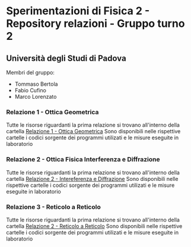# Sperimentazioni di Fisica 2 - Repository relazioni - Gruppo turno 2
## Università degli Studi di Padova

Membri del gruppo:
* Tommaso Bertola
* Fabio Cufino
* Marco Lorenzato

### Relazione 1 - Ottica Geometrica

Tutte le risorse riguardanti la prima relazione si trovano all'interno della cartella [Relazione 1 - Ottica Geometrica](https://github.com/Fabiocufino/Sperimentazioni_Fisica_2_public/tree/main/Relazione%201%20-%20Ottica%20Geometrica)
Sono disponibili nelle rispettive cartelle i codici sorgente dei programmi utilizati e le misure eseguite in laboratorio


### Relazione 2 - Ottica Fisica Interferenza e Diffrazione

Tutte le risorse riguardanti la prima relazione si trovano all'interno della cartella [Relazione 2 - Intereferenza e Diffrazione](https://github.com/Fabiocufino/Sperimentazioni_Fisica_2_public/tree/main/Relazione%202-Interferenza%20e%20Diffrazione)
Sono disponibili nelle rispettive cartelle i codici sorgente dei programmi utilizati e le misure eseguite in laboratorio


### Relazione 3 - Reticolo a Reticolo

Tutte le risorse riguardanti la prima relazione si trovano all'interno della cartella [Relazione 2 - Reticolo a Reticolo](https://github.com/Fabiocufino/Sperimentazioni_Fisica_2_public/tree/main/Relazione%203-%20Spettrometro%20a%20Reticolo)
Sono disponibili nelle rispettive cartelle i codici sorgente dei programmi utilizati e le misure eseguite in laboratorio
